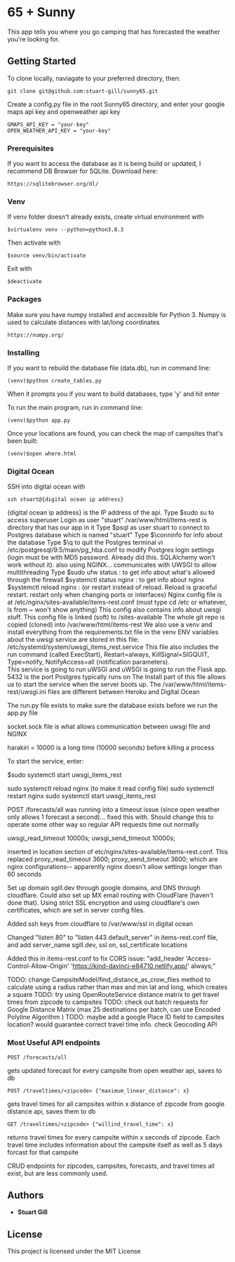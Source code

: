 # 65 + Sunny

This app tells you where you go camping that has forecasted the weather you're looking for.

## Getting Started

To clone locally, naviagate to your preferred directory, then:

```
git clone git@github.com:stuart-gill/sunny65.git
```

Create a config.py file in the root Sunny65 directory, and enter your google maps api key and openweather api key

```
GMAPS_API_KEY = "your-key"
OPEN_WEATHER_API_KEY = "your-key"
```

### Prerequisites

If you want to access the database as it is being build or updated, I recommend DB Browser for SQLite. Download here:

```
https://sqlitebrowser.org/dl/
```

### Venv

If venv folder doesn't already exists, create virtual environment with

```
$virtualenv venv --python=python3.8.3
```

Then activate with

```
$source venv/bin/activate
```

Exit with

```
$deactivate
```

### Packages

Make sure you have numpy installed and accessible for Python 3. Numpy is used to calculate distances with lat/long coordinates

```
https://numpy.org/
```

### Installing

If you want to rebuild the database file (data.db), run in command line:

```
(venv)$python create_tables.py
```

When it prompts you if you want to build databases, type 'y' and hit enter

To run the main program, run in command line:

```
(venv)$python app.py
```

Once your locations are found, you can check the map of campsites that's been built:

```
(venv)$open where.html
```

### Digital Ocean

SSH into digital ocean with

```
ssh stuart@{digital ocean ip address}
```

{digital ocean ip address} is the IP address of the api.
Type $sudo su to access superuser
Login as user "stuart"
/var/www/html/items-rest is directory that has our app in it
Type $psql as user stuart to connect to Postgres database which is named "stuart"
Type $\conninfo for info about the database
Type $\q to quit the Postgres terminal
vi /etc/postgresql/9.5/main/pg_hba.conf to modify Postgres login settings (login must be with MD5 password. Already did this. SQLAlchemy won't work without it).
also using NGINX... communicates with UWSGI to allow multithreading
Type $sudo ufw status : to get info about what's allowed through the firewall 
$systemctl status nginx : to get info about nginx
$systemctl reload nginx : (or restart instead of reload. Reload is graceful restart. restart only when changing ports or interfaces)
Nginx config file is at /etc/nginx/sites-available/items-rest.conf (must type cd /etc or whatever, ls from ~ won't show anything)
This config also contains info about uwsgi stuff.
This config file is linked (soft) to /sites-available
The whole git repo is copied (cloned) into /var/www/html/items-rest
We also use a venv and install everything from the requirements.txt file in the venv
ENV variables about the uwsgi service are stored in this file: /etc/systemd/system/uwsgi_items_rest.service
This file also includes the run command (called ExecStart), Restart=always, KillSignal=SIGQUIT, Type=notify, NotifyAccess=all (notification parameters).  
This service is going to run uWSGI and uWSGI is going to run the Flask app.
5432 is the port Postgres typically runs on
The Install part of this file allows us to start the service when the server boots up.
The /var/www/html/items-rest/uwsgi.ini files are different between Heroku and Digital Ocean

The run.py file exists to make sure the database exists before we run the app.py file

socket.sock file is what allows communication between uwsgi file and NGINX

harakiri = 10000 is a long time (10000 seconds) before killing a process

To start the service, enter:

$sudo systemctl start uwsgi_items_rest

sudo systemctl reload nginx (to make it read config file)
sudo systemctl restart nginx
sudo systemctl start uwsgi_items_rest

POST /forecasts/all was running into a timeout issue (since open weather only allows 1 forecast a second)...
fixed this with. Should change this to operate some other way so regular API requests time out normally

uwsgi_read_timeout 10000s;
uwsgi_send_timeout 10000s;

inserted in location section of etc/nginx/sites-available/items-rest.conf. This replaced proxy_read_timeout 3600; proxy_send_timeout 3600; which are nginx configurations-- apparently nginx doesn't allow settings longer than 60 seconds

Set up domain sgill.dev through google domains, and DNS through cloudflare. Could also set up MX email routing with CloudFlare (haven't done that). Using strict SSL encryption and using cloudflare's own certificates, which are set in server config files.

Added ssh keys from cloudflare to /var/www/ssl in digital ocean

Changed "listen 80" to "listen 443 default_server" in items-rest.conf file, and add server_name sgill.dev, ssl on, ssl_certificate locations

Added this in items-rest.conf to fix CORS issue: "add_header 'Access-Control-Allow-Origin' 'https://kind-davinci-e84710.netlify.app/' always;"

TODO: change CampsiteModel/find_distance_as_crow_flies method to calculate using a radius rather than max and min lat and long, which creates a square
TODO: try using OpenRouteService distance matrix to get travel times from zipcode to campsites
TODO: check out batch requests for Google Distance Matrix (max 25 destinations per batch, can use Encoded Polyline Algorithm )
TODO: maybe add a google Place ID field to campsites location? would guarantee correct travel time info. check Geocoding API

### Most Useful API endpoints

```
POST /forecasts/all
```

gets updated forecast for every campsite from open weather api, saves to db

```
POST /traveltimes/<zipcode> {"maximum_linear_distance": x}
```

gets travel times for all campsites within x distance of zipcode from google distance api, saves them to db

```
GET /traveltimes/<zipcode> {"willind_travel_time": x}
```

returns travel times for every campsite within x seconds of zipcode. Each travel time includes information about the campsite itself as well as 5 days forcast for that campsite

CRUD endpoints for zipcodes, campsites, forecasts, and travel times all exist, but are less commonly used.

## Authors

- **Stuart Gill**

## License

This project is licensed under the MIT License
